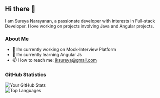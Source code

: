 ## Hi there 👋

I am Sureya Narayanan, a passionate developer with interests in Full-stack Developer. 
I love working on projects involving Java and Angular projects.

### About Me

- 🔭 I’m currently working on Mock-Interview Platform
- 🌱 I’m currently learning Angular Js
- 📫 How to reach me: jksureya@gmail.com

### GitHub Statistics

![Your GitHub Stats](https://github-readme-stats.vercel.app/api?username=SureyaNarayanan&show_icons=true&theme=radical)<br>
![Top Languages](https://github-readme-stats.vercel.app/api/top-langs/?username=SureyaNarayanan&layout=compact&theme=radical)

